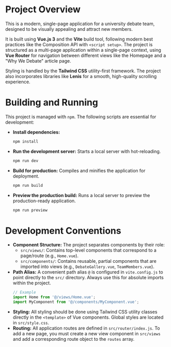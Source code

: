 # Project Overview

This is a modern, single-page application for a university debate team, designed to be visually appealing and attract new members.

It is built using **Vue.js 3** and the **Vite** build tool, following modern best practices like the Composition API with `<script setup>`. The project is structured as a multi-page application within a single-page context, using **Vue Router** for navigation between different views like the Homepage and a "Why We Debate" article page.

Styling is handled by the **Tailwind CSS** utility-first framework. The project also incorporates libraries like **Lenis** for a smooth, high-quality scrolling experience.

# Building and Running

This project is managed with `npm`. The following scripts are essential for development:

*   **Install dependencies:**
    ```bash
    npm install
    ```

*   **Run the development server:**
    Starts a local server with hot-reloading.
    ```bash
    npm run dev
    ```

*   **Build for production:**
    Compiles and minifies the application for deployment.
    ```bash
    npm run build
    ```

*   **Preview the production build:**
    Runs a local server to preview the production-ready application.
    ```bash
    npm run preview
    ```

# Development Conventions

*   **Component Structure:** The project separates components by their role:
    *   `src/views/`: Contains top-level components that correspond to a page/route (e.g., `Home.vue`).
    *   `src/components/`: Contains reusable, partial components that are imported into views (e.g., `DebateGallery.vue`, `TeamMembers.vue`).
*   **Path Alias:** A convenient path alias `@` is configured in `vite.config.js` to point directly to the `src/` directory. Always use this for absolute imports within the project.
    ```javascript
    // Example
    import Home from '@/views/Home.vue';
    import MyComponent from '@/components/MyComponent.vue';
    ```
*   **Styling:** All styling should be done using Tailwind CSS utility classes directly in the `<template>` of Vue components. Global styles are located in `src/style.css`.
*   **Routing:** All application routes are defined in `src/router/index.js`. To add a new page, you must create a new view component in `src/views` and add a corresponding route object to the `routes` array.
